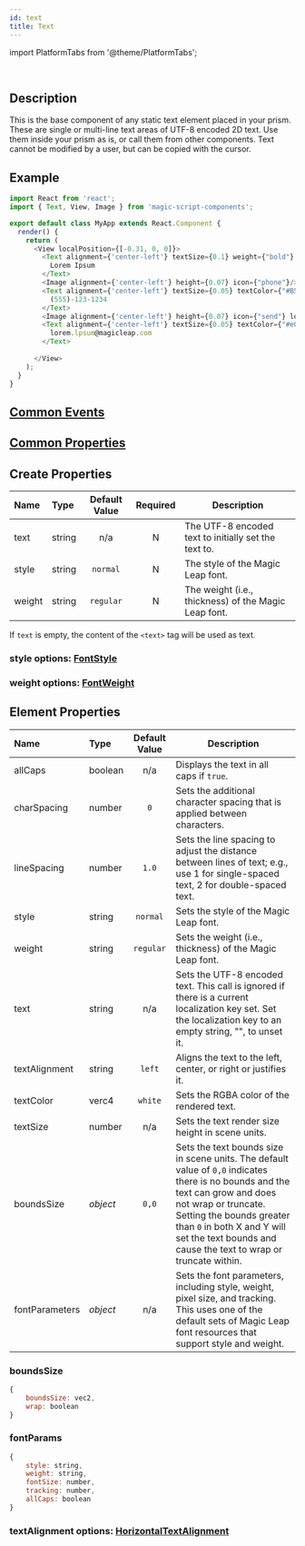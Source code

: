 ```yaml
---
id: text
title: Text
---
```


import PlatformTabs from '@theme/PlatformTabs';

<PlatformTabs component='text' />​

## Description

This is the base component of any static text element placed in your prism. These are single or multi-line text areas of UTF-8 encoded 2D text. Use them inside your prism as is, or call them from other components. Text cannot be modified by a user, but can be copied with the cursor.

## Example

```javascript
import React from 'react';
import { Text, View, Image } from 'magic-script-components';

export default class MyApp extends React.Component {
  render() {
    return (
      <View localPosition={[-0.31, 0, 0]}>
        <Text alignment={'center-left'} textSize={0.1} weight={"bold"} textColor={"#85D834"} localPosition={[0, 0.12, 0]}>
          Lorem Ipsum
        </Text>
        <Image alignment={'center-left'} height={0.07} icon={"phone"}/>
        <Text alignment={'center-left'} textSize={0.05} textColor={"#B5B5B5"} localPosition={[0.1, 0, 0]}>
          (555)-123-1234
        </Text>
        <Image alignment={'center-left'} height={0.07} icon={"send"} localPosition={[0, -0.1, 0]}/>
        <Text alignment={'center-left'} textSize={0.05} textColor={"#e0e0e0"} localPosition={[0.1, -0.1, 0]}>
          lorem.lpsum@magicleap.com
        </Text>
        
      </View>
    );
  }
}

```

## [Common Events](../events/CommonEvents.md)

## [Common Properties](../types/Properties.md)

## Create Properties

| Name   | Type   | Default Value | Required | Description                                          |
| :----- | :----- | :-----------: | :------: | ---------------------------------------------------- |
| text   | string |      n/a      |    N     | The UTF-8 encoded text to initially set the text to. |
| style  | string |   `normal`    |    N     | The style of the Magic Leap font.                    |
| weight | string |   `regular`   |    N     | The weight (i.e., thickness) of the Magic Leap font. |

If `text` is empty, the content of the `<text>` tag will be used as text.

### style options: [FontStyle](../types/FontStyle.md)

### weight options: [FontWeight](../types/FontWeight.md)

## Element Properties

| Name           | Type     | Default Value | Description |
| :------------- | :------- | :-----------: | ----------- |
| allCaps        | boolean  |      n/a      | Displays the text in all caps if `true`.  |
| charSpacing    | number   |      `0`      | Sets the additional character spacing that is applied between characters. |
| lineSpacing    | number   |     `1.0`     | Sets the line spacing to adjust the distance between lines of text; e.g., use 1 for single-spaced text, 2 for double-spaced text. |
| style          | string   |    `normal`   | Sets the style of the Magic Leap font.  |
| weight         | string   |    `regular`    | Sets the weight (i.e., thickness) of the Magic Leap font.  |
| text           | string   |        n/a       | Sets the UTF-8 encoded text. This call is ignored if there is a current localization key set. Set the localization key to an empty string, "", to unset it.  |
| textAlignment  | string   |      `left`         | Aligns the text to the left, center, or right or justifies it.  |
| textColor      | verc4    |      `white`         | Sets the RGBA color of the rendered text.  |
| textSize       | number   |       n/a        | Sets the text render size height in scene units.  |
| boundsSize     | _object_ |     `0,0`     | Sets the text bounds size in scene units. The default value of `0,0` indicates there is no bounds and the text can grow and does not wrap or truncate. Setting the bounds greater than `0` in both X and Y will set the text bounds and cause the text to wrap or truncate within. |
| fontParameters | _object_ |         n/a      | Sets the font parameters, including style, weight, pixel size, and tracking. This uses one of the default sets of Magic Leap font resources that support style and weight.  |

### boundsSize

```javascript
{
    boundsSize: vec2,
    wrap: boolean
}
```

### fontParams

```javascript
{
    style: string,
    weight: string,
    fontSize: number,
    tracking: number,
    allCaps: boolean
}
```

### textAlignment options: [HorizontalTextAlignment](../types/HorizontalTextAlignment.md)
